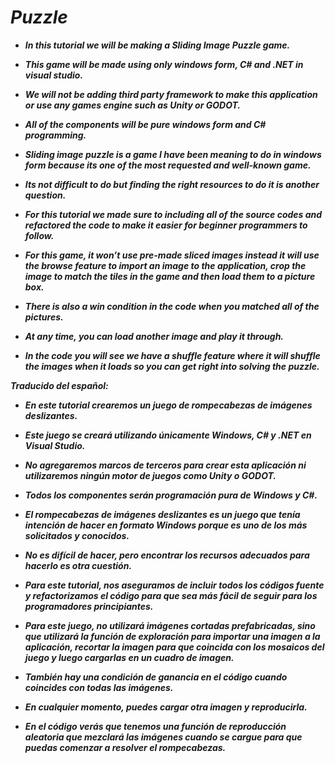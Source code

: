 # **_Puzzle_**

- **_In this tutorial we will be making a Sliding Image  Puzzle game._**
  
- **_This game will be made using only  windows form, C# and .NET in visual studio._**
  
- **_We will not be adding third party framework to make this application or use any games engine such as Unity or GODOT._**
  
- **_All of the components will be pure windows form and C# programming._**
  
- **_Sliding image puzzle is a game I have been meaning to do in windows form because its one of the most requested and well-known game._**
  
- **_Its not difficult to do but finding the right resources to do it is another question._**
  
- **_For this tutorial we made sure to including all of the source codes and refactored the code to make it easier for beginner programmers to follow._**

- **_For this game, it won’t use pre-made sliced images instead it will use the browse feature to import an image to the application, crop the image to match the tiles in the game and then load them to a picture box._**
  
- **_There is also a win condition in the code when you matched all of the pictures._**
  
- **_At any time, you can load another image and play it through._**
  
- **_In the code you will see we have a shuffle feature where it will shuffle the images when it loads so you can get right into solving the puzzle._**

**_Traducido del español:_**
  
- **_En este tutorial crearemos un juego de rompecabezas de imágenes deslizantes._**

- **_Este juego se creará utilizando únicamente Windows, C# y .NET en Visual Studio._**

- **_No agregaremos marcos de terceros para crear esta aplicación ni utilizaremos ningún motor de juegos como Unity o GODOT._**

- **_Todos los componentes serán programación pura de Windows y C#._**

- **_El rompecabezas de imágenes deslizantes es un juego que tenía intención de hacer en formato Windows porque es uno de los más solicitados y conocidos._**

- **_No es difícil de hacer, pero encontrar los recursos adecuados para hacerlo es otra cuestión._**

- **_Para este tutorial, nos aseguramos de incluir todos los códigos fuente y refactorizamos el código para que sea más fácil de seguir para los programadores principiantes._**

- **_Para este juego, no utilizará imágenes cortadas prefabricadas, sino que utilizará la función de exploración para importar una imagen a la aplicación, recortar la imagen para que coincida con los mosaicos del juego y luego cargarlas en un cuadro de imagen._**

- **_También hay una condición de ganancia en el código cuando coincides con todas las imágenes._**

- **_En cualquier momento, puedes cargar otra imagen y reproducirla._**

- **_En el código verás que tenemos una función de reproducción aleatoria que mezclará las imágenes cuando se cargue para que puedas comenzar a resolver el rompecabezas._**
